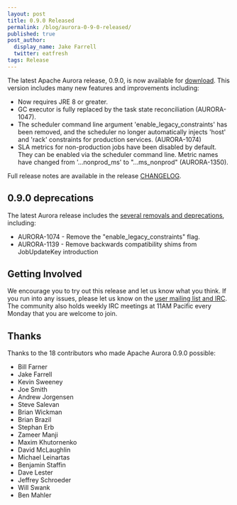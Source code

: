 ```yaml
---
layout: post
title: 0.9.0 Released
permalink: /blog/aurora-0-9-0-released/
published: true
post_author:
  display_name: Jake Farrell
  twitter: eatfresh
tags: Release
---
```


The latest Apache Aurora release, 0.9.0, is now available for [download](http://aurora.apache.org/downloads/). This version includes many new features and improvements including:

* Now requires JRE 8 or greater.
* GC executor is fully replaced by the task state reconciliation (AURORA-1047).
* The scheduler command line argument 'enable_legacy_constraints' has been
  removed, and the scheduler no longer automatically injects 'host' and 'rack'
  constraints for production services. (AURORA-1074)
* SLA metrics for non-production jobs have been disabled by default. They can
  be enabled via the scheduler command line. Metric names have changed from
  '...nonprod_ms' to "...ms_nonprod" (AURORA-1350).

Full release notes are available in the release [CHANGELOG](https://gitbox.apache.org/repos/asf?p=aurora.git&f=CHANGELOG&hb=refs/tags/rel/0.9.0).


## 0.9.0 deprecations

The latest Aurora release includes the [several removals and deprecations](https://issues.apache.org/jira/browse/AURORA-1079), including:

* AURORA-1074 - Remove the "enable_legacy_constraints" flag.
* AURORA-1139 - Remove backwards compatibility shims from JobUpdateKey introduction


## Getting Involved

We encourage you to try out this release and let us know what you think. If you run into any issues, please let us know on the [user mailing list and IRC](https://aurora.apache.org/community/). The community also holds weekly IRC meetings at 11AM Pacific every Monday that you are welcome to join.

## Thanks

Thanks to the 18 contributors who made Apache Aurora 0.9.0 possible:

* Bill Farner
* Jake Farrell
* Kevin Sweeney
* Joe Smith
* Andrew Jorgensen
* Steve Salevan
* Brian Wickman
* Brian Brazil
* Stephan Erb
* Zameer Manji
* Maxim Khutornenko
* David McLaughlin
* Michael Leinartas
* Benjamin Staffin
* Dave Lester
* Jeffrey Schroeder
* Will Swank
* Ben Mahler
